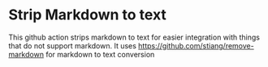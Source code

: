 # Strip Markdown to text

This github action strips markdown to text for easier integration with things that do not support markdown. It uses https://github.com/stiang/remove-markdown for markdown to text conversion
